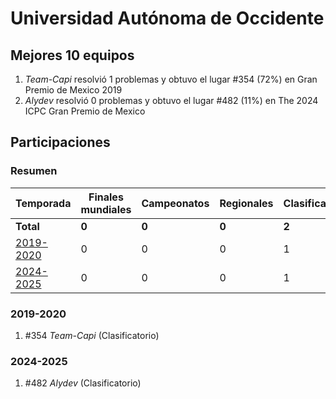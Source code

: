# Universidad Autónoma de Occidente

## Mejores 10 equipos

1. _Team-Capi_ resolvió 1 problemas y obtuvo el lugar #354 (72%) en Gran Premio de Mexico 2019
1. _Alydev_ resolvió 0 problemas y obtuvo el lugar #482 (11%) en The 2024 ICPC Gran Premio de Mexico

## Participaciones

### Resumen

| Temporada | Finales mundiales | Campeonatos | Regionales | Clasificatorios | Equipos |
| --- | --- | --- | --- | --- | --- |
| **Total** | **0** | **0** | **0** | **2** | **2** |
| [2019-2020](#2019-2020) | 0 | 0 | 0 | 1 | 1 |
| [2024-2025](#2024-2025) | 0 | 0 | 0 | 1 | 1 |

### 2019-2020

1. #354 _Team-Capi_ (Clasificatorio)

### 2024-2025

1. #482 _Alydev_ (Clasificatorio)



